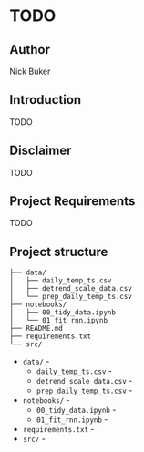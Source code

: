 # TODO

## Author
Nick Buker

## Introduction
TODO

## Disclaimer
TODO

## Project Requirements
TODO

## Project structure
```
├── data/
│   ├── daily_temp_ts.csv
│   ├── detrend_scale_data.csv
│   └── prep_daily_temp_ts.csv
├── notebooks/
│   ├── 00_tidy_data.ipynb
│   └── 01_fit_rnn.ipynb
├── README.md
├── requirements.txt
└── src/

```
- `data/` -
    - `daily_temp_ts.csv` -
    - `detrend_scale_data.csv` - 
    - `prep_daily_temp_ts.csv` -
- `notebooks/` -
    - `00_tidy_data.ipynb` -
    - `01_fit_rnn.ipynb` - 
- `requirements.txt` - 
- `src/` -
